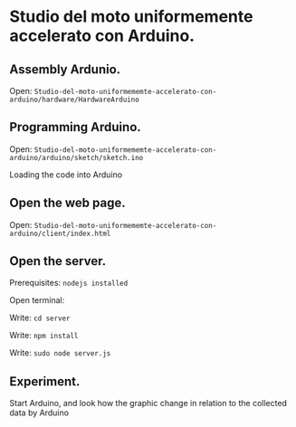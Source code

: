 

# Studio del moto uniformemente accelerato con Arduino.

## Assembly Ardunio.
Open: `Studio-del-moto-uniformememte-accelerato-con-arduino/hardware/HardwareArduino`

## Programming Arduino.
Open: `Studio-del-moto-uniformememte-accelerato-con-arduino/arduino/sketch/sketch.ino`

Loading the code into Arduino

## Open the web page.
Open: `Studio-del-moto-uniformememte-accelerato-con-arduino/client/index.html`

## Open the server.
Prerequisites: `nodejs installed`

Open terminal:

Write: `cd server`

Write: `npm install`

Write: `sudo node server.js`

## Experiment.
Start Arduino, and look how the graphic change in relation to the collected data by Arduino
